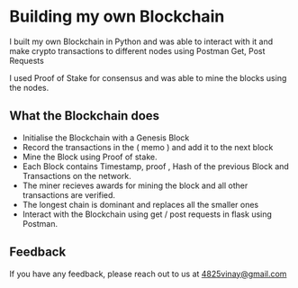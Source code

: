 # Building my own Blockchain

I built my own Blockchain in Python and was able to interact with it and make crypto transactions to different nodes using Postman Get, Post Requests

I used Proof of Stake for consensus and was able to mine the blocks using the nodes.





  
## What the Blockchain does

- Initialise the Blockchain with a Genesis Block
- Record the transactions in the ( memo ) and add it to the next block
- Mine the Block using Proof of stake.
- Each Block contains Timestamp, proof , Hash of the previous Block and Transactions on the network.
- The miner recieves awards for mining the block and all other transactions are verified.
- The longest chain is dominant and replaces all the smaller ones
- Interact with the Blockchain using get / post requests in flask using Postman.


  
## Feedback

If you have any feedback, please reach out to us at 4825vinay@gmail.com
